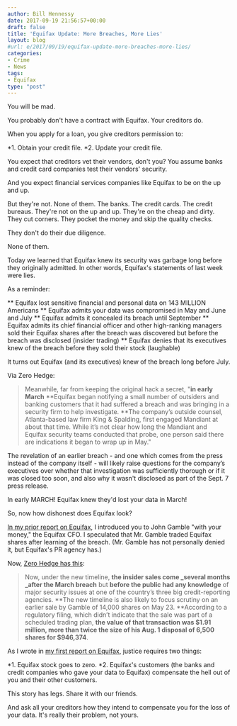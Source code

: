 ```yaml
---
author: Bill Hennessy
date: 2017-09-19 21:56:57+00:00
draft: false
title: 'Equifax Update: More Breaches, More Lies'
layout: blog
#url: e/2017/09/19/equifax-update-more-breaches-more-lies/
categories:
- Crime
- News
tags:
- Equifax
type: "post"
---
```


You will be mad.

You probably don't have a contract with Equifax. Your creditors do.

When you apply for a loan, you give creditors permission to:




*1. Obtain your credit file.
*2. Update your credit file.


You expect that creditors vet their vendors, don't you? You assume banks and credit card companies test their vendors' security.

And you expect financial services companies like Equifax to be on the up and up.

But they're not. None of them. The banks. The credit cards. The credit bureaus. They're not on the up and up. They're on the cheap and dirty. They cut corners. They pocket the money and skip the quality checks.

They don't do their due diligence.

None of them.

Today we learned that Equifax knew its security was garbage long before they originally admitted. In other words, Equifax's statements of last week were lies.

As a reminder:


** Equifax lost sensitive financial and personal data on 143 MILLION Americans
** Equifax admits your data was compromised in May and June and July
** Equifax admits it concealed its breach until September
** Equifax admits its chief financial officer and other high-ranking managers sold their Equifax shares after the breach was discovered but before the breach was disclosed (insider trading)
** Equifax denies that its executives knew of the breach before they sold their stock (laughable)


It turns out Equifax (and its executives) knew of the breach long before July.

Via Zero Hedge:



> Meanwhile, far from keeping the original hack a secret, "**in early March** **Equifax began notifying a small number of outsiders and banking customers that it had suffered a breach and was bringing in a security firm to help investigate. **The company’s outside counsel, Atlanta-based law firm King & Spalding, first engaged Mandiant at about that time. While it’s not clear how long the Mandiant and Equifax security teams conducted that probe, one person said there are indications it began to wrap up in May."

The revelation of an earlier breach - and one which comes from the press instead of the company itself - will likely raise questions for the company’s executives over whether that investigation was sufficiently thorough or if it was closed too soon, and also why it wasn't disclosed as part of the Sept. 7 press release.



In early MARCH! Equifax knew they'd lost your data in March!

So, now how dishonest does Equifax look?

[In my prior report on Equifax](https://hennessysview.com/2017/09/09/no-mercy-for-equifax-stock-price-zero/), I introduced you to John Gamble "with your money," the Equifax CFO. I speculated that Mr. Gamble traded Equifax shares after learning of the breach. (Mr. Gamble has not personally denied it, but Equifax's PR agency has.)

Now, [Zero Hedge has this](https://www.zerohedge.com/news/2017-09-18/more-equifax-lies-company-originally-hacked-five-months-earlier-it-disclosed):



> Now, under the new timeline, **the insider sales come _several months _after the March breach** but **before the public had any knowledge** of major security issues at one of the country’s three big credit-reporting agencies. **The new timeline is also likely to focus scrutiny on an earlier sale by Gamble of 14,000 shares on May 23. **According to a regulatory filing, which didn’t indicate that the sale was part of a scheduled trading plan, **the value of that transaction was $1.91 million, more than twice the size of his Aug. 1 disposal of 6,500 shares for $946,374**.



As I wrote in [my first report on Equifax](https://hennessysview.com/2017/09/09/no-mercy-for-equifax-stock-price-zero/), justice requires two things:




*1. Equifax stock goes to zero.
*2. Equifax's customers (the banks and credit companies who gave your data to Equifax) compensate the hell out of you and their other customers.


This story has legs. Share it with our friends.

And ask all your creditors how they intend to compensate you for the loss of your data. It's really their problem, not yours.
